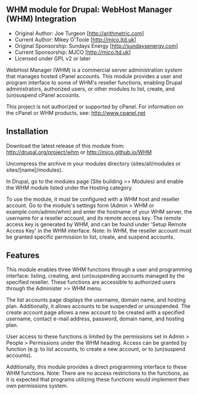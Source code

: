 ## WHM module for Drupal: WebHost Manager (WHM) Integration

* Original Author: Joe Turgeon [http://arithmetric.com]
* Current Author: Mikey O'Toole [http://mjco.ltd.uk]
* Original Sponsorship: Sundays Energy [http://sundaysenergy.com]
* Current Sponsorship: MJCO [http://mjco.ltd.uk]
* Licensed under GPL v2 or later

WebHost Manager (WHM) is a commercial server administration system
that manages hosted cPanel accounts. This module provides a user and
program interface to some of WHM's reseller functions, enabling Drupal
administrators, authorized users, or other modules to list, create,
and (un)suspend cPanel accounts.

This project is not authorized or supported by cPanel. For information
on the cPanel or WHM products, see:
http://www.cpanel.net

## Installation

Download the latest release of this module from:
http://drupal.org/project/whm or http://mjco.github.io/WHM

Uncompress the archive in your modules directory (sites/all/modules or
sites/[name]/modules).

In Drupal, go to the modules page (Site building >> Modules) and
enable the WHM module listed under the Hosting category.

To use the module, it must be configured with a WHM host and reseller
account. Go to the module's settings form (Admin > WHM or example.com/admin/whm)
and enter the hostname of your WHM server, the username for a reseller
account, and its remote access key. The remote access key is generated
by WHM, and can be found under 'Setup Remote Access Key' in the WHM
interface. Note: In WHM, the reseller account must be granted specific
permission to list, create, and suspend accounts.

## Features

This module enables three WHM functions through a user and programming
interface: listing, creating, and (un)suspending accounts managed by
the specified reseller. These functions are accessible to authorized 
users through the Administer >> WHM menu.

The list accounts page displays the username, domain name, and hosting
plan. Additionally, it allows accounts to be suspended or unsuspended.
The create account page allows a new account to be created with a
specified username, contact e-mail address, password, domain name, and
hosting plan.

User access to these functions is limited by the permissions set in
Admin > People > Permissions under the WHM heading. Access can be
granted by function (e.g: to list accounts, to create a new account, or 
to (un)suspend accounts).

Additionally, this module provides a direct programming interface to
these WHM functions. Note: There are no access restrictions to the
functions, as it is expected that programs utilizing these functions
would implement their own permissions system.
